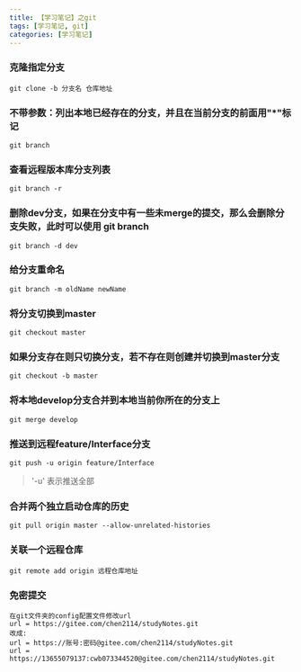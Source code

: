 ```yaml
---
title: 【学习笔记】之git
tags: [学习笔记, git]
categories: [学习笔记]
---
```

### 克隆指定分支
    git clone -b 分支名 仓库地址
### 不带参数：列出本地已经存在的分支，并且在当前分支的前面用"*"标记
    git branch
### 查看远程版本库分支列表
    git branch -r
### 删除dev分支，如果在分支中有一些未merge的提交，那么会删除分支失败，此时可以使用 git branch
    git branch -d dev
### 给分支重命名
    git branch -m oldName newName
### 将分支切换到master
    git checkout master
### 如果分支存在则只切换分支，若不存在则创建并切换到master分支
    git checkout -b master
### 将本地develop分支合并到本地当前你所在的分支上
    git merge develop
### 推送到远程feature/Interface分支
    git push -u origin feature/Interface
  > '-u' 表示推送全部
### 合并两个独立启动仓库的历史
    git pull origin master --allow-unrelated-histories
### 关联一个远程仓库
    git remote add origin 远程仓库地址
### 免密提交
	在git文件夹的config配置文件修改url
	url = https://gitee.com/chen2114/studyNotes.git
	改成:
	url = https://账号:密码@gitee.com/chen2114/studyNotes.git
	url = https://13655079137:cwb073344520@gitee.com/chen2114/studyNotes.git
